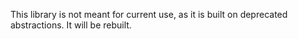 This library is not meant for current use, as it is built on deprecated abstractions. It will
be rebuilt. 